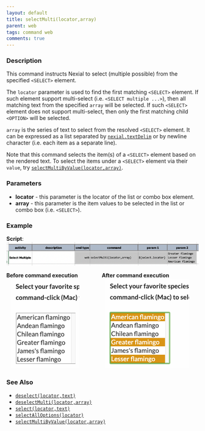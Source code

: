 ```yaml
---
layout: default
title: selectMulti(locator,array)
parent: web
tags: command web
comments: true
---
```


### Description
This command instructs Nexial to select (multiple possible) from the specified `<SELECT>` element.

The `locator` parameter is used to find the first matching `<SELECT>` element. If such element support multi-select 
(i.e. `<SELECT multiple ...>`), then all matching text from the specified `array` will be selected. If such `<SELECT>`
element does not support multi-select, then only the first matching child `<OPTION>` will be selected. 

`array` is the series of text to select from the resolved `<SELECT>` element. It can be expressed as a list separated
by [`nexial.textDelim`](../../systemvars/index#nexial.textDelim) or by newline character (i.e. each item as a separate 
line).

Note that this command selects the item(s) of a `<SELECT>` element based on the rendered text. To select the items under
a `<SELECT>` element via their `value`, try [`selectMultiByValue(locator,array)`](selectMultiByValue(locator,array)).


### Parameters
- **locator** - this parameter is the locator of the list or combo box element.
- **array** - this parameter is the item values to be selected in the list or combo box (i.e. `<SELECT>`).


### Example
**Script**:<br/>
![](image/selectMulti_01.png)

**Before command execution**                         &nbsp;&nbsp;&nbsp;&nbsp;&nbsp;&nbsp;&nbsp;&nbsp;&nbsp;&nbsp;&nbsp;&nbsp;&nbsp;&nbsp; **After command execution**<br/>
&nbsp;&nbsp;&nbsp;![](image/selectAllOptions_02.png) &nbsp;&nbsp;&nbsp;&nbsp;&nbsp;&nbsp;&nbsp;&nbsp;&nbsp;&nbsp;&nbsp;&nbsp;&nbsp;&nbsp;&nbsp; ![](image/selectMulti_02.png)


### See Also
- [`deselect(locator,text)`](deselect(locator,text))
- [`deselectMulti(locator,array)`](deselectMulti(locator,array))
- [`select(locator,text)`](select(locator,text))
- [`selectAllOptions(locator)`](selectAllOptions(locator))
- [`selectMultiByValue(locator,array)`](selectMultiByValue(locator,array))
